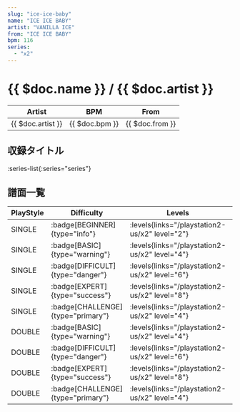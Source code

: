 ```yaml
---
slug: "ice-ice-baby"
name: "ICE ICE BABY"
artist: "VANILLA ICE"
from: "ICE ICE BABY"
bpm: 116
series:
  - "x2"
---
```


# {{ $doc.name }} / {{ $doc.artist }}

|Artist|BPM|From|
|------|---|----|
|{{ $doc.artist }}|{{ $doc.bpm }}|{{ $doc.from }}|

## 収録タイトル

:series-list{:series="series"}

## 譜面一覧

|PlayStyle|Difficulty|Levels|Notes|Movie|
|---------|----------|------|-----|-----|
|SINGLE| :badge[BEGINNER]{type="info"}|<div class="field is-grouped is-grouped-multiline"> :levels{links="/playstation2-us/x2" level="2"}</div>|73/0||
|SINGLE| :badge[BASIC]{type="warning"}|<div class="field is-grouped is-grouped-multiline"> :levels{links="/playstation2-us/x2" level="4"}</div>|119/6||
|SINGLE| :badge[DIFFICULT]{type="danger"}|<div class="field is-grouped is-grouped-multiline"> :levels{links="/playstation2-us/x2" level="6"}</div>|178/6||
|SINGLE| :badge[EXPERT]{type="success"}|<div class="field is-grouped is-grouped-multiline"> :levels{links="/playstation2-us/x2" level="8"}</div>|217/27||
|SINGLE| :badge[CHALLENGE]{type="primary"}|<div class="field is-grouped is-grouped-multiline"> :levels{links="/playstation2-us/x2" level="4"}</div>|111/6(23)||
|DOUBLE| :badge[BASIC]{type="warning"}|<div class="field is-grouped is-grouped-multiline"> :levels{links="/playstation2-us/x2" level="4"}</div>|121/9||
|DOUBLE| :badge[DIFFICULT]{type="danger"}|<div class="field is-grouped is-grouped-multiline"> :levels{links="/playstation2-us/x2" level="6"}</div>|176/10||
|DOUBLE| :badge[EXPERT]{type="success"}|<div class="field is-grouped is-grouped-multiline"> :levels{links="/playstation2-us/x2" level="8"}</div>|223/31||
|DOUBLE| :badge[CHALLENGE]{type="primary"}|<div class="field is-grouped is-grouped-multiline"> :levels{links="/playstation2-us/x2" level="4"}</div>|109/9(21)||
